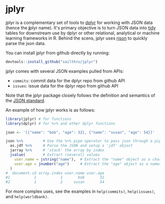 # jplyr

jplyr is a complementary set of tools to [dplyr](http://github.com/hadley/dplyr)
for working with JSON data (hence the **j**plyr name). It's primary objective is 
to turn JSON data into [tidy](http://vita.had.co.nz/papers/tidy-data.pdf) tables 
for downstream use by dplyr or other relational, analytical or machine learning 
frameworks in R. Behind the scens, jplyr uses [rjson](http://cran.r-project.org/web/packages/rjson/index.html) 
to quickly parse the json data.

You can install jplyr from github directly by running:

```R
devtools::install_github("sailthru/jplyr")
```

jplyr comes with several JSON examples pulled from APIs:

* `commits`: commit data for the dplyr repo from github API
* `issues`: issue data for the dplyr repo from github API

Note that the jplyr package closely follows the definition and semantics of the
[JSON standard](http://json.org/).

An example of how jplyr works is as follows:

```R
library(jplyr) # for functions
library(dplyr) # for %>% and other dplyr functions

json <- '[{"name": "bob", "age": 32}, {"name": "susan", "age": 54}]'

json %>%         # Use the %>% pipe operator to pass json through a pipeline 
  as.jdf %>%     # Parse the JSON and setup a 'jdf' object
  jarray %>%     # 'stack' the array by index
  jvalue(        # Extract (several) values
    user.name = jstring("name"),  # Extract the "name" object as a character column "user.name"
    user.age = jnumber("age")     # Extract the "age" object as a numeric column "user.age"
  )
#  document.id array.index user.name user.age
#1           1           1       bob       32
#2           1           2     susan       54
```

For more complex uses, see the examples in `help(commits)`, `help(issues)`,
and `help(worldbank)`.


